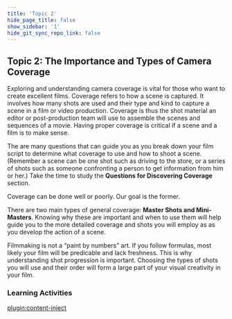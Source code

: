 ```yaml
---
title: 'Topic 2'
hide_page_title: false
show_sidebar: '1'
hide_git_sync_repo_link: false
---
```


## Topic 2: The Importance and Types of Camera Coverage

Exploring and understanding camera coverage is vital for those who want to create excellent films. Coverage refers to how a scene is captured. It involves how many shots are used and their type and kind to capture a scene in a film or video production. Coverage is thus the shot material an editor or post-production team will use to assemble the scenes and sequences of a movie. Having proper coverage is critical if a scene and a film is to make sense.

The are many questions that can guide you as you break down your film script to determine what coverage to use and how to shoot a scene. (Remember a scene can be one shot such as driving to the store, or a series of shots such as someone confronting a person to get information from him or her.) Take the time to study the **Questions for Discovering Coverage** section.

Coverage can be done well or poorly. Our goal is the former.

There are two main types of general coverage: **Master Shots and Mini-Masters**. Knowing why these are important and when to use them will help guide you to the more detailed coverage and shots you will employ as as you develop the action of a scene.

Filmmaking is not a “paint by numbers” art. If you follow formulas, most likely your film will be predicable and lack freshness. This is why understanding shot progression is important. Choosing the types of shots you will use and their order will form a large part of your visual creativity in your film.

### Learning Activities
[plugin:content-inject](../_9-2)
